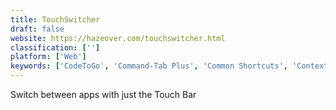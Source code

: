 ```yaml
---
title: TouchSwitcher
draft: false 
website: https://hazeover.com/touchswitcher.html
classification: ['']
platform: ['Web']
keywords: ['CodeToGo', 'Command-Tab Plus', 'Common Shortcuts', 'Contexts', 'Drop', 'Haptic Touch Bar', 'Hyperswitch', 'Lacona', 'Pock', 'ShortcutFoo', 'Shortcuts.design', 'SmartTab', 'Touch Bar Nyancat', 'Touch Bar Piano', 'Touch Bar Preview', 'TouchBar for your old MacBook', 'upterm']
---
```

Switch between apps with just the Touch Bar